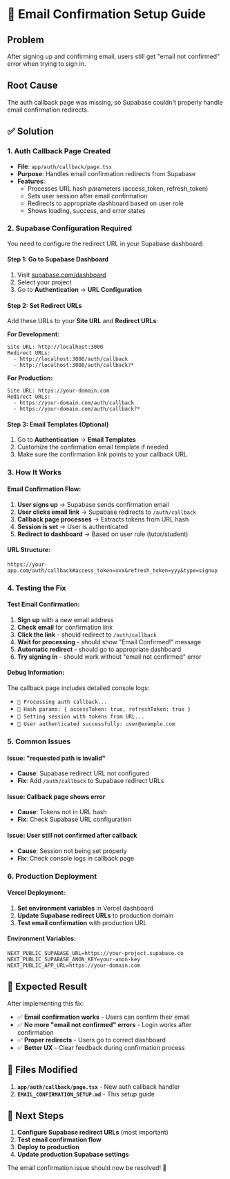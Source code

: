 # 📧 Email Confirmation Setup Guide

## Problem
After signing up and confirming email, users still get "email not confirmed" error when trying to sign in.

## Root Cause
The auth callback page was missing, so Supabase couldn't properly handle email confirmation redirects.

## ✅ Solution

### 1. Auth Callback Page Created
- **File**: `app/auth/callback/page.tsx`
- **Purpose**: Handles email confirmation redirects from Supabase
- **Features**: 
  - Processes URL hash parameters (access_token, refresh_token)
  - Sets user session after email confirmation
  - Redirects to appropriate dashboard based on user role
  - Shows loading, success, and error states

### 2. Supabase Configuration Required

You need to configure the redirect URL in your Supabase dashboard:

#### **Step 1: Go to Supabase Dashboard**
1. Visit [supabase.com/dashboard](https://supabase.com/dashboard)
2. Select your project
3. Go to **Authentication** → **URL Configuration**

#### **Step 2: Set Redirect URLs**
Add these URLs to your **Site URL** and **Redirect URLs**:

**For Development:**
```
Site URL: http://localhost:3000
Redirect URLs: 
  - http://localhost:3000/auth/callback
  - http://localhost:3000/auth/callback?*
```

**For Production:**
```
Site URL: https://your-domain.com
Redirect URLs:
  - https://your-domain.com/auth/callback
  - https://your-domain.com/auth/callback?*
```

#### **Step 3: Email Templates (Optional)**
1. Go to **Authentication** → **Email Templates**
2. Customize the confirmation email template if needed
3. Make sure the confirmation link points to your callback URL

### 3. How It Works

#### **Email Confirmation Flow:**
1. **User signs up** → Supabase sends confirmation email
2. **User clicks email link** → Supabase redirects to `/auth/callback`
3. **Callback page processes** → Extracts tokens from URL hash
4. **Session is set** → User is authenticated
5. **Redirect to dashboard** → Based on user role (tutor/student)

#### **URL Structure:**
```
https://your-app.com/auth/callback#access_token=xxx&refresh_token=yyy&type=signup
```

### 4. Testing the Fix

#### **Test Email Confirmation:**
1. **Sign up** with a new email address
2. **Check email** for confirmation link
3. **Click the link** - should redirect to `/auth/callback`
4. **Wait for processing** - should show "Email Confirmed!" message
5. **Automatic redirect** - should go to appropriate dashboard
6. **Try signing in** - should work without "email not confirmed" error

#### **Debug Information:**
The callback page includes detailed console logs:
- `🔐 Processing auth callback...`
- `🔐 Hash params: { accessToken: true, refreshToken: true }`
- `🔐 Setting session with tokens from URL...`
- `🔐 User authenticated successfully: user@example.com`

### 5. Common Issues

#### **Issue: "requested path is invalid"**
- **Cause**: Supabase redirect URL not configured
- **Fix**: Add `/auth/callback` to Supabase redirect URLs

#### **Issue: Callback page shows error**
- **Cause**: Tokens not in URL hash
- **Fix**: Check Supabase URL configuration

#### **Issue: User still not confirmed after callback**
- **Cause**: Session not being set properly
- **Fix**: Check console logs in callback page

### 6. Production Deployment

#### **Vercel Deployment:**
1. **Set environment variables** in Vercel dashboard
2. **Update Supabase redirect URLs** to production domain
3. **Test email confirmation** with production URL

#### **Environment Variables:**
```env
NEXT_PUBLIC_SUPABASE_URL=https://your-project.supabase.co
NEXT_PUBLIC_SUPABASE_ANON_KEY=your-anon-key
NEXT_PUBLIC_APP_URL=https://your-domain.com
```

## 🎯 Expected Result

After implementing this fix:
- ✅ **Email confirmation works** - Users can confirm their email
- ✅ **No more "email not confirmed" errors** - Login works after confirmation
- ✅ **Proper redirects** - Users go to correct dashboard
- ✅ **Better UX** - Clear feedback during confirmation process

## 🔧 Files Modified

1. **`app/auth/callback/page.tsx`** - New auth callback handler
2. **`EMAIL_CONFIRMATION_SETUP.md`** - This setup guide

## 📝 Next Steps

1. **Configure Supabase redirect URLs** (most important)
2. **Test email confirmation flow**
3. **Deploy to production**
4. **Update production Supabase settings**

The email confirmation issue should now be resolved! 🎉
